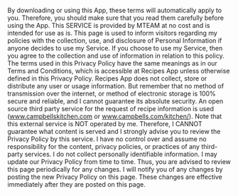 By downloading or using this App, these terms will automatically apply to you. Therefore, you should make sure that you read them carefully before using the App.
        This SERVICE is provided by MTEAM at no cost and is intended for use as is.
        This page is used to inform visitors regarding my policies with the collection, use, and disclosure of Personal Information if anyone decides to use my Service.
        If you choose to use my Service, then you agree to the collection and use of information in relation to this policy. The terms used in this Privacy Policy have the same meanings as in our Terms and Conditions, which is accessible at Recipes App unless otherwise defined in this Privacy Policy.
        Recipes App does not collect, store or distribute any user or usage information. But remember that no method of transmission over the internet, or method of electronic storage is 100% secure and reliable, and I cannot guarantee its absolute security.
        An open source third party service for the request of recipe information is used (www.campbellskitchen.com or www.campbells.com/kitchen/). Note that this external service is NOT operated by me. Therefore, I CANNOT guarantee what content is served and I strongly advise you to review the Privacy Policy by this service. I have no control over and assume no responsibility for the content, privacy policies, or practices of any third-party services.
        I do not collect personally identifiable information.
        I may update our Privacy Policy from time to time. Thus, you are advised to review this page periodically for any changes. I will notify you of any changes by posting the new Privacy Policy on this page. These changes are effective immediately after they are posted on this page.
